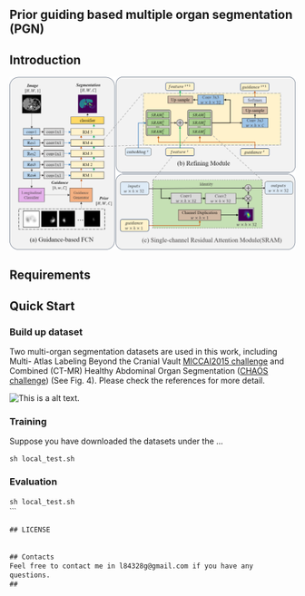 
## Prior guiding based multiple organ segmentation (PGN)

## Introduction
![This is a alt text.](/images/PGN_v1.png "PGN_v1")


## Requirements
## Quick Start
### Build up dataset
Two multi-organ segmentation datasets are used in this work, including Multi- Atlas Labeling Beyond the Cranial Vault [MICCAI2015 challenge](https://www.synapse.org/#!Synapse:syn3193805/wiki/217789) and Combined (CT-MR) Healthy Abdominal Organ Segmentation ([CHAOS challenge](https://chaos.grand-challenge.org/)) (See Fig. 4). Please check the references for more detail.


![This is a alt text.](/image/sample.png "This is a sample image.")

### Training
Suppose you have downloaded the datasets under the ...
```
sh local_test.sh
```

### Evaluation
```
sh local_test.sh
ˋˋˋ

## LICENSE


## Contacts
Feel free to contact me in l84328g@gmail.com if you have any questions.
## 
